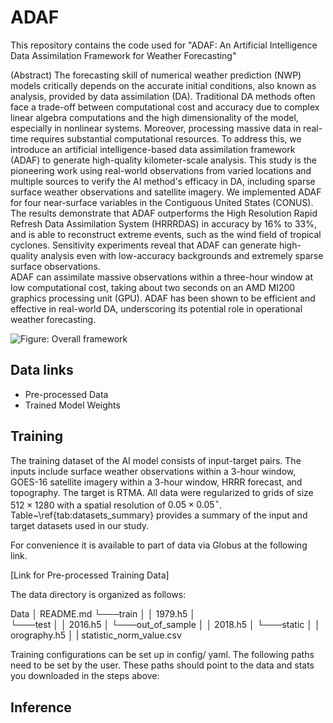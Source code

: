 # ADAF

This repository contains the code used for "ADAF: An Artificial Intelligence Data Assimilation Framework for Weather Forecasting"

(Abstract)
The forecasting skill of numerical weather prediction (NWP) models critically depends on the accurate initial conditions, also known as analysis, provided by data assimilation (DA).
Traditional DA methods often face a trade-off between computational cost and accuracy due to complex linear algebra computations and the high dimensionality of the model, especially in nonlinear systems. Moreover, processing massive data in real-time requires substantial computational resources.
To address this, we introduce an artificial intelligence-based data assimilation framework (ADAF) to generate high-quality kilometer-scale analysis. 
This study is the pioneering work using real-world observations from varied locations and multiple sources to verify the AI method's efficacy in DA, including sparse surface weather observations and satellite imagery.
We implemented ADAF for four near-surface variables in the Contiguous United States (CONUS). 
The results demonstrate that ADAF outperforms the High Resolution Rapid Refresh Data Assimilation System (HRRRDAS) in accuracy by 16\% to 33\%, and is able to reconstruct extreme events, such as the wind field of tropical cyclones. 
Sensitivity experiments reveal that ADAF can generate high-quality analysis even with low-accuracy backgrounds and extremely sparse surface observations.  
ADAF can assimilate massive observations within a three-hour window at low computational cost, taking about two seconds on an AMD MI200 graphics processing unit (GPU). 
ADAF has been shown to be efficient and effective in real-world DA, underscoring its potential role in operational weather forecasting.

![Figure: Overall framework](./assets/framework.pdf")


## Data links
- Pre-processed Data
- Trained Model Weights

## Training 

The training dataset of the AI model consists of input-target pairs. The inputs include surface weather observations within a 3-hour window, GOES-16 satellite imagery within a 3-hour window, HRRR forecast, and topography. The target is RTMA.
All data were regularized to grids of size $512 \times 1280$ with a spatial resolution of $0.05 \times 0.05 ^\circ$. 
Table~\ref{tab:datasets_summary} provides a summary of the input and target datasets used in our study.



For convenience it is available to part of data via Globus at the following link.

[Link for Pre-processed Training Data]

The data directory is organized as follows:

Data
│   README.md
└───train
│   │   1979.h5
│   
└───test
│   │   2016.h5
│
└───out_of_sample
│   │   2018.h5
│
└───static
│   │   orography.h5
│   |    statistic_norm_value.csv

Training configurations can be set up in config/  yaml. The following paths need to be set by the user. These paths should point to the data and stats you downloaded in the steps above:






## Inference
